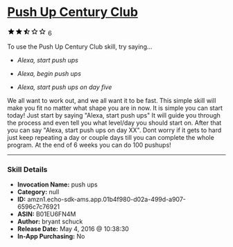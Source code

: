 # [Push Up Century Club](http://alexa.amazon.com/#skills/amzn1.echo-sdk-ams.app.01b4f980-d02a-499d-a907-6596c7c76921)
![2.7 stars](../../images/ic_star_black_18dp_1x.png)![2.7 stars](../../images/ic_star_black_18dp_1x.png)![2.7 stars](../../images/ic_star_half_black_18dp_1x.png)![2.7 stars](../../images/ic_star_border_black_18dp_1x.png)![2.7 stars](../../images/ic_star_border_black_18dp_1x.png) 6

To use the Push Up Century Club skill, try saying...

* *Alexa, start push ups*

* *Alexa, begin push ups*

* *Alexa, start push ups on day five*

We all want to work out, and we all want it to be fast. This simple skill will make you fit no matter what shape you are in now. It is simple you can start today! Just start by saying "Alexa, start push ups" It will guide you through the process and even tell you what level/day you should start on. After that you can say "Alexa, start push ups on day XX". Dont worry if it gets to hard just keep repeating a day or couple days till you can complete the whole program. At the end of 6 weeks you can do 100 pushups!

***

### Skill Details

* **Invocation Name:** push ups
* **Category:** null
* **ID:** amzn1.echo-sdk-ams.app.01b4f980-d02a-499d-a907-6596c7c76921
* **ASIN:** B01EU6FN4M
* **Author:** bryant schuck
* **Release Date:** May 4, 2016 @ 10:38:30
* **In-App Purchasing:** No
